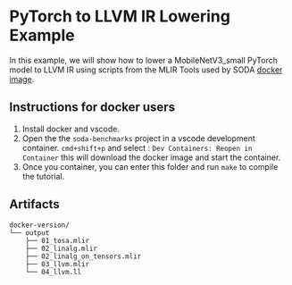 # PyTorch to LLVM IR Lowering Example

In this example, we will show how to lower a MobileNetV3_small PyTorch model to LLVM IR
using scripts from the MLIR Tools used by SODA [docker image](https://hub.docker.com/r/agostini01/soda).


## Instructions for docker users

1. Install docker and vscode.
2. Open the the `soda-benchmarks` project in a vscode development container. 
`cmd+shift+p` and select : `Dev Containers: Reopen in Container` this will download the
docker image and start the container. 
3. Once you container, you can enter this folder and run `make` to compile the tutorial.


## Artifacts

```
docker-version/
└── output
    ├── 01_tosa.mlir
    ├── 02_linalg.mlir
    ├── 02_linalg_on_tensors.mlir
    ├── 03_llvm.mlir
    └── 04_llvm.ll
```